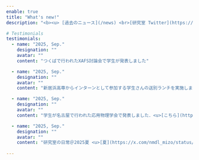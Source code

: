 ```yaml
---
enable: true
title: "What's new!"
description: "<b><u> [過去のニュース](/news) <br>[研究室 Twitter](https://x.com/nmdl_mizo) </u> </b>"

# Testimonials
testimonials:
  - name: "2025, Sep."
    designation: ""
    avatar: ""
    content: "つくばで行われたXAFS討論会で学生が発表しました"

  - name: "2025, Sep."
    designation: ""
    avatar: ""
    content: "新居浜高専からインターンとして参加する学生さんの送別ランチを実施しました．短い期間でしたが多くの成果をあげてくれました<u>[こちら](https://x.com/nmdl_mizo/status/1965627814109217092)</u>"

  - name: "2025, Sep."
    designation: ""
    avatar: ""
    content: "学生が名古屋で行われた応用物理学会で発表しました．<u>[こちら](https://x.com/nmdl_mizo/status/1965206572541612134)</u>"

  - name: "2025, Sep."
    designation: ""
    avatar: ""
    content: "研究室の日常＠2025夏 <u>[夏](https://x.com/nmdl_mizo/status/1950490759163240668)</u>と<u>[夏](https://x.com/nmdl_mizo/status/1953359241743597995)</u>と<u>[晩夏](https://x.com/nmdl_mizo/status/1965209327029157969)</u>"
 
---
```

